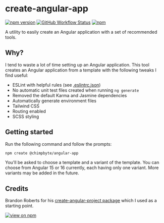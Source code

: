 # create-angular-app

[![npm version](https://badge.fury.io/js/@chimpbyte%2Fcreate-angular-app.svg)](https://bit.ly/create-angular-app)
[![GitHub Workflow Status](https://img.shields.io/github/actions/workflow/status/joshuahills/create-angular-app/node.js.yml)](https://bit.ly/create-angular-app)
[![npm](https://img.shields.io/npm/dt/@chimpbyte//create-angular-app)](https://bit.ly/create-angular-app)

A utility to easily create an Angular application with a set of recommended tools.

## Why?

I tend to waste a lot of time setting up an Angular application. This tool creates an Angular application from a template with the following tweaks I find useful:

- ESLint with helpful rules (see [.eslintrc.json](./.eslintrc.json))
- No automatic unit test files created when running `ng generate`
- Removed the default Karma and Jasmine dependencies
- Automatically generate environment files
- Tailwind CSS
- Routing enabled
- SCSS styling

## Getting started

Run the following command and follow the prompts:

```bash
npm create @chimpbyte/angular-app
```

You'll be asked to choose a template and a variant of the template. You can choose from Angular 15 or 16 currently, each having only one variant. More variants may be added in the future.

## Credits

Brandon Roberts for his [create-angular-project package](https://www.npmjs.com/package/create-angular-project) which I used as a starting point.

[![view on npm](https://img.shields.io/badge/view_on_npm-red?style=for-the-badge&logo=npm&logoColor=white)](https://bit.ly/create-angular-app)
